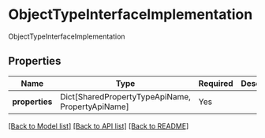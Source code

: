 # ObjectTypeInterfaceImplementation

ObjectTypeInterfaceImplementation

## Properties
| Name | Type | Required | Description |
| ------------ | ------------- | ------------- | ------------- |
**properties** | Dict[SharedPropertyTypeApiName, PropertyApiName] | Yes |  |


[[Back to Model list]](../../README.md#documentation-for-models) [[Back to API list]](../../README.md#documentation-for-api-endpoints) [[Back to README]](../../README.md)
